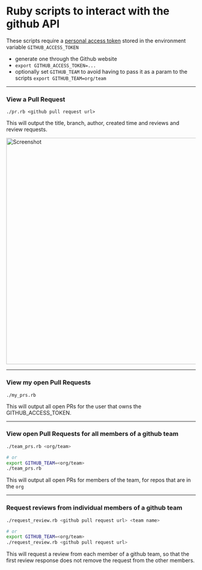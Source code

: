 # Ruby scripts to interact with the github API


These scripts require a [personal access token](https://github.com/settings/tokens/) stored in the environment variable `GITHUB_ACCESS_TOKEN`

- generate one through the Github website
- `export GITHUB_ACCESS_TOKEN=...`
- optionally set `GITHUB_TEAM` to avoid having to pass it as a param to the scripts
`export GITHUB_TEAM=org/team`

---

### View a Pull Request

`./pr.rb <github pull request url>`

This will output the title, branch, author, created time and reviews and review requests.

<img src="https://user-images.githubusercontent.com/6033/52660607-0b587d00-2ece-11e9-8912-60943cbb31bd.png" width="600" alt="Screenshot" style="max-width:100%;">

---

### View my open Pull Requests

`./my_prs.rb`

This will output all open PRs for the user that owns the GITHUB\_ACCESS\_TOKEN.

---

### View open Pull Requests for all members of a github team

```sh
./team_prs.rb <org/team>

# or
export GITHUB_TEAM=<org/team>
./team_prs.rb
```

This will output all open PRs for members of the team, for repos that are in the `org`

---

### Request reviews from individual members of a github team

```sh
./request_review.rb <github pull request url> <team name>

# or
export GITHUB_TEAM=<org/team>
./request_review.rb <github pull request url>
```

This will request a review from each member of a github team, so that the first review response does not remove the request from the other members.
